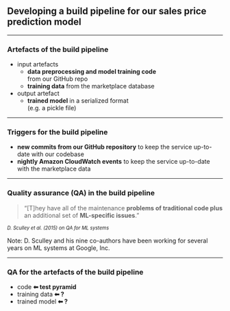 ## Developing a build pipeline for our sales price prediction model

---

### Artefacts of the build pipeline

- input artefacts
  - **data preprocessing and model training code**<br/>from our GitHub repo
  - **training data** from the marketplace database
- output artefact
  - **trained model** in a serialized format<br/>(e.g. a pickle file)

---

### Triggers for the build pipeline

- **new commits from our GitHub repository** to keep the service up-to-date with our codebase
- **nightly Amazon CloudWatch events** to keep the service up-to-date with the marketplace data

---

### Quality assurance (QA) in the build pipeline

> &ldquo;[T]hey have all of the maintenance **problems of traditional code plus**
> an additional set of **ML-specific issues**.&rdquo;

<cite style="font-size:0.8em">D. Sculley et al. (2015) on QA for ML systems</cite>

Note: D. Sculley and his nine co-authors have been working for several years on ML systems at Google, Inc.

---

### QA for the artefacts of the build pipeline

- code
  <strong class="fragment" data-fragment-index="1">
  <span class="fragment highlight-blue" data-fragment-index="1">⬅ test pyramid</span>
  </strong>
- training data
  <strong class="fragment" data-fragment-index="2">
  <span class="fragment highlight-blue" data-fragment-index="2">⬅ ?</span>
  </strong>
- trained model
  <strong class="fragment" data-fragment-index="2">
  <span class="fragment highlight-blue" data-fragment-index="2">⬅ ?</span>
  </strong>
